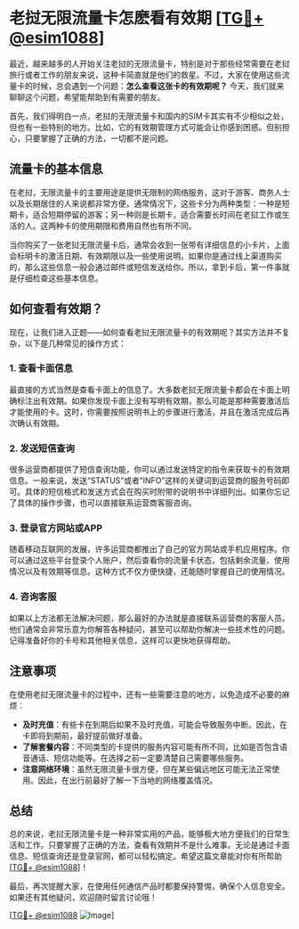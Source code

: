 # 老挝无限流量卡怎麽看有效期 [[TG💪+ @esim1088](https://t.me/s/esim1088)]

最近，越来越多的人开始关注老挝的无限流量卡，特别是对于那些经常需要在老挝旅行或者工作的朋友来说，这种卡简直就是他们的救星。不过，大家在使用这些流量卡的时候，总会遇到一个问题：**怎么查看这张卡的有效期呢？** 今天，我们就来聊聊这个问题，希望能帮助到有需要的朋友。

首先，我们得明白一点，老挝的无限流量卡和国内的SIM卡其实有不少相似之处，但也有一些特别的地方。比如，它的有效期管理方式可能会让你感到困惑。但别担心，只要掌握了正确的方法，一切都不是问题。

## 流量卡的基本信息

在老挝，无限流量卡的主要用途是提供无限制的网络服务，这对于游客、商务人士以及长期居住的人来说都非常方便。通常情况下，这些卡分为两种类型：一种是短期卡，适合短期停留的游客；另一种则是长期卡，适合需要长时间在老挝工作或生活的人。这两种卡的使用期限和费用自然也有所不同。

当你购买了一张老挝无限流量卡后，通常会收到一张带有详细信息的小卡片，上面会标明卡的激活日期、有效期限以及一些使用说明。如果你是通过线上渠道购买的，那么这些信息一般会通过邮件或短信发送给你。所以，拿到卡后，第一件事就是仔细检查这些基本信息。

## 如何查看有效期？

现在，让我们进入正题——如何查看老挝无限流量卡的有效期呢？其实方法并不复杂，以下是几种常见的操作方式：

### 1. 查看卡面信息

最直接的方式当然是查看卡面上的信息了。大多数老挝无限流量卡都会在卡面上明确标注出有效期。如果你发现卡面上没有写明有效期，那么可能是那种需要激活后才能使用的卡。这时，你需要按照说明书上的步骤进行激活，并且在激活完成后再次确认有效期。

### 2. 发送短信查询

很多运营商都提供了短信查询功能，你可以通过发送特定的指令来获取卡的有效期信息。一般来说，发送“STATUS”或者“INFO”这样的关键词到运营商的服务号码即可。具体的短信格式和发送方式会在购买时附带的说明书中详细列出。如果你忘记了具体的操作步骤，也可以直接联系运营商客服咨询。

### 3. 登录官方网站或APP

随着移动互联网的发展，许多运营商都推出了自己的官方网站或手机应用程序。你可以通过这些平台登录个人账户，然后查看你的流量卡状态，包括剩余流量、使用情况以及有效期等信息。这种方式不仅方便快捷，还能随时掌握自己的使用情况。

### 4. 咨询客服

如果以上方法都无法解决问题，那么最好的办法就是直接联系运营商的客服人员。他们通常会非常乐意为你解答各种疑问，甚至可以帮助你解决一些技术性的问题。记得准备好你的卡号和其他相关信息，这样可以更快地获得帮助。

## 注意事项

在使用老挝无限流量卡的过程中，还有一些需要注意的地方，以免造成不必要的麻烦：

- **及时充值**：有些卡在到期后如果不及时充值，可能会导致服务中断。因此，在卡即将到期前，最好提前做好准备。
- **了解套餐内容**：不同类型的卡提供的服务内容可能有所不同，比如是否包含语音通话、短信功能等。在选择之前一定要清楚自己需要哪些服务。
- **注意网络环境**：虽然无限流量卡很方便，但在某些偏远地区可能无法正常使用。因此，在出行前最好了解一下当地的网络覆盖情况。

## 总结

总的来说，老挝无限流量卡是一种非常实用的产品，能够极大地方便我们的日常生活和工作。只要掌握了正确的方法，查看有效期并不是什么难事。无论是通过卡面信息、短信查询还是登录官网，都可以轻松搞定。希望这篇文章能对你有所帮助[[TG💪+ @esim1088](https://t.me/s/esim1088)]！

最后，再次提醒大家，在使用任何通信产品时都要保持警惕，确保个人信息安全。如果还有其他疑问，欢迎随时留言讨论哦！

[[TG💪+ @esim1088](https://t.me/s/esim1088) ![Image](https://i.postimg.cc/4NQfJmqS/Snipaste-2025-05-13-00-14-12.png)]